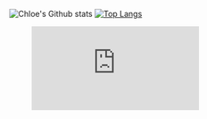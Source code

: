 ![Chloe's Github stats](https://github-readme-stats.vercel.app/api?username=ChloeMayLikeCheese&theme=omni&show_icons=true)
[![Top Langs](https://github-readme-stats.vercel.app/api/top-langs/?username=ChloeMayLikeCheese&layout=donut-vertical&theme=omni)](https://github.com/anuraghazra/github-readme-stats)
<figure><embed src="https://wakatime.com/share/@ChloeMayLikeCheese/8d9d7400-7bfe-4714-9a4e-318407ad14a2.svg"></embed></figure>
<!--
**ChloeMayLikeCheese/ChloeMayLikeCheese** is a ✨ _special_ ✨ repository because its `README.md` (this file) appears on your GitHub profile.

Here are some ideas to get you started:

- 🔭 I’m currently working on ...
- 🌱 I’m currently learning ...
- 👯 I’m looking to collaborate on ...
- 🤔 I’m looking for help with ...
- 💬 Ask me about ...
- 📫 How to reach me: ...
- 😄 Pronouns: ...
- ⚡ Fun fact: ...
-->
